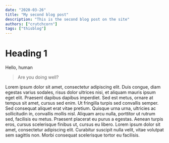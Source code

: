 ```yaml
---
date: "2020-03-26"
title: "My second blog post"
description: "This is the second blog post on the site"
authors: ["crutchcorn"]
tags: ["thisblog"]
---
```


# Heading 1

Hello, human

> Are you doing well?

Lorem ipsum dolor sit amet, consectetur adipiscing elit. Duis congue, diam egestas varius sodales, risus dolor ultrices nisi, et aliquam mauris ipsum eget elit. Praesent dapibus dapibus imperdiet. Sed est metus, ornare at tempus sit amet, cursus sed enim. Ut fringilla turpis sed convallis semper. Sed consequat aliquet erat vitae pretium. Quisque urna urna, ultricies ac sollicitudin in, convallis mollis nisl. Aliquam arcu nulla, porttitor ut rutrum sed, facilisis eu metus. Praesent placerat eu purus a egestas. Aenean turpis eros, cursus scelerisque finibus ut, cursus eu libero. Lorem ipsum dolor sit amet, consectetur adipiscing elit. Curabitur suscipit nulla velit, vitae volutpat sem sagittis non. Morbi consequat scelerisque tortor eu facilisis.
